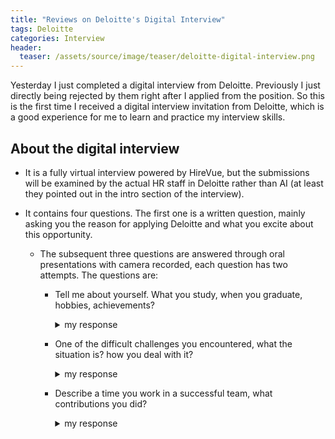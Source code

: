 ```yaml
---
title: "Reviews on Deloitte's Digital Interview"
tags: Deloitte
categories: Interview
header:
  teaser: /assets/source/image/teaser/deloitte-digital-interview.png
---
```


Yesterday I just completed a digital interview from Deloitte. Previously I just directly being rejected by them right after I applied from the position.
So this is the first time I received a digital interview invitation from Deloitte, which is a good experience for me to learn and practice my interview skills.

## About the digital interview

 - It is a fully virtual interview powered by HireVue, but the submissions will be examined by the actual HR staff in Deloitte rather than AI (at least they pointed out in the intro section of the interview).

 - It contains four questions. The first one is a written question, mainly asking you the reason for applying Deloitte and what you excite about this opportunity.
   - The subsequent three questions are answered through oral presentations with camera recorded, each question has two attempts. The questions are:
     - Tell me about yourself. What you study, when you graduate, hobbies, achievements?
       <details close markdown="1">
       <summary> my response
       </summary>
       My name's wenxiao and I am a recent graduate from The University of western australia with a master's degree of Software Engineering. I just graduated in July this year.
    
       Apart from the study, I am a big fan of fingerstyle guitar. I learned to play guitar through online tutorial and joined the guitar club in my undergraduate university. and taught club members to play guitar. I also attended a few guitar concerts held by the club.
   
       The biggest achievement so far must be related to my research project during my final year of study. In the beginning, I don't understand anything and I have no ideas to deal with it.  However, through effective communication with my supervisor, I gained practical research skills and improved quickly. In the end, I earned a degree of higher distinction for this research project.
   
       Through this experience, I learned how to communicate effectively with people and how to deal with challenging issues that I had not encountered before, which will be beneficial for my future career.
       </details>

     - One of the difficult challenges you encountered, what the situation is? how you deal with it?
       <details close markdown="1">
       <summary> my response
       </summary>

       In a software development project I've done in a group, I faced a challenge. I was resposible for implementing the security components using a trusted third-party authentication library, but it was not compatabile with another crucial component in the system, which may potentially causing delays. I had to choose between sticking to the third-party library or try a more flexibl approach developing a custom solution to meet the deadline.

        After careful consultation with the supervisor and the client, I chose to develop a custom authentication solution. While it posed some security risks, I mitigated them through testing and reviews, my teammates also helped me a lot with this issue.
   
        The outcome was a successful project delivery on time, meeting our client's expectations. I maintained my commitment to security by keeping the client informed about my decision and ensuring ongoing security updates.
   
        Through this experience, I learned the importance of communicating with others and try to be flexible when you are facing difficulties.
        </details>

     - Describe a time you work in a successful team, what contributions you did?
        <details close markdown="1">
        <summary> my response
        </summary>

         I was part of a 7-member team working on a web project during my final year of study, with 3 members dedicated to frontend, 2 for backend, and 2 for database management.
       
         I played an important role in our project as a member of the backend team. Not only in developing backend functionalities, but I act as a facilitator for seamless integration between the frontend, backend, and database. 
       
         For the frontend, I facilitate clear communication within the team and maintain API request documentation to support the development of frontend functionalities. 
         As for the database, I collaborate closely with the database team to align on the implementation of database query functionalities within the backend. 
       
         By serving as this bridge between technical components, our project workflow remained seamless, resulting in a highly functional and well-integrated end product.
        </details>

